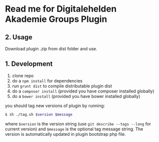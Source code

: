 # Read me for Digitalehelden Akademie Groups Plugin

<a name="requirements"></a>
## 2. Usage

Download plugin .zip from dist folder and use.


## 1. Development

1. clone repo
2. do a `npm install` for dependencies
3. run `grunt dist` to compile distributable plugin dist
4. do a `composer install` (provided you have composer installed globally)
4. do a `bower install` (provided you have bower installed globally)

you should tag new versions of plugin by running:

```bash
$ sh ./tag.sh $version $message
```

where `$version` is the version string (use `git describe --tags --long` for current version) and
`$message` is the optional tag message string. The version is automatically updated in plugin bootstrap
php file.